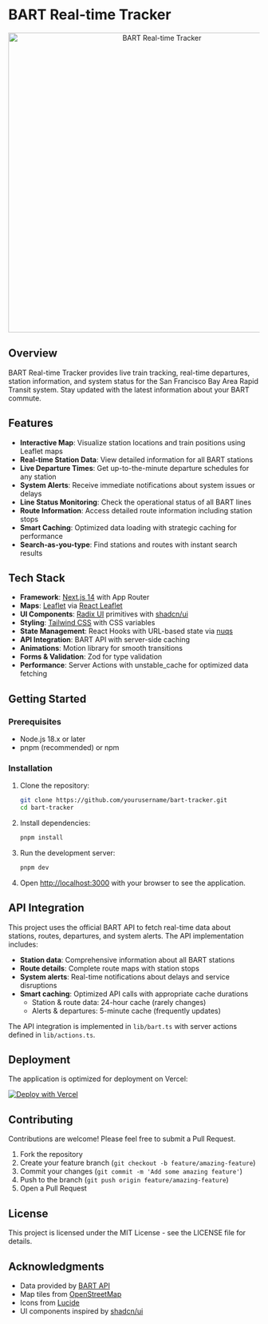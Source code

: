 # BART Real-time Tracker

<div align="center">
  <img src="public/og.png" alt="BART Real-time Tracker" width="600" />
</div>

## Overview

BART Real-time Tracker provides live train tracking, real-time departures, station information, and system status for the San Francisco Bay Area Rapid Transit system. Stay updated with the latest information about your BART commute.

## Features

- **Interactive Map**: Visualize station locations and train positions using Leaflet maps
- **Real-time Station Data**: View detailed information for all BART stations
- **Live Departure Times**: Get up-to-the-minute departure schedules for any station
- **System Alerts**: Receive immediate notifications about system issues or delays
- **Line Status Monitoring**: Check the operational status of all BART lines
- **Route Information**: Access detailed route information including station stops
- **Smart Caching**: Optimized data loading with strategic caching for performance
- **Search-as-you-type**: Find stations and routes with instant search results

## Tech Stack

- **Framework**: [Next.js 14](https://nextjs.org/) with App Router
- **Maps**: [Leaflet](https://leafletjs.com/) via [React Leaflet](https://react-leaflet.js.org/)
- **UI Components**: [Radix UI](https://www.radix-ui.com/) primitives with [shadcn/ui](https://ui.shadcn.com/)
- **Styling**: [Tailwind CSS](https://tailwindcss.com/) with CSS variables
- **State Management**: React Hooks with URL-based state via [nuqs](https://github.com/47ng/nuqs)
- **API Integration**: BART API with server-side caching
- **Animations**: Motion library for smooth transitions
- **Forms & Validation**: Zod for type validation
- **Performance**: Server Actions with unstable_cache for optimized data fetching

## Getting Started

### Prerequisites

- Node.js 18.x or later
- pnpm (recommended) or npm

### Installation

1. Clone the repository:

   ```bash
   git clone https://github.com/yourusername/bart-tracker.git
   cd bart-tracker
   ```

2. Install dependencies:

   ```bash
   pnpm install
   ```

3. Run the development server:

   ```bash
   pnpm dev
   ```

4. Open [http://localhost:3000](http://localhost:3000) with your browser to see the application.

## API Integration

This project uses the official BART API to fetch real-time data about stations, routes, departures, and system alerts. The API implementation includes:

- **Station data**: Comprehensive information about all BART stations
- **Route details**: Complete route maps with station stops
- **System alerts**: Real-time notifications about delays and service disruptions
- **Smart caching**: Optimized API calls with appropriate cache durations
  - Station & route data: 24-hour cache (rarely changes)
  - Alerts & departures: 5-minute cache (frequently updates)

The API integration is implemented in `lib/bart.ts` with server actions defined in `lib/actions.ts`.

## Deployment

The application is optimized for deployment on Vercel:

[![Deploy with Vercel](https://vercel.com/button)](https://vercel.com/new/clone?repository-url=https%3A%2F%2Fgithub.com%2Fyourusername%2Fbart-tracker)

## Contributing

Contributions are welcome! Please feel free to submit a Pull Request.

1. Fork the repository
2. Create your feature branch (`git checkout -b feature/amazing-feature`)
3. Commit your changes (`git commit -m 'Add some amazing feature'`)
4. Push to the branch (`git push origin feature/amazing-feature`)
5. Open a Pull Request

## License

This project is licensed under the MIT License - see the LICENSE file for details.

## Acknowledgments

- Data provided by [BART API](https://www.bart.gov/schedules/developers/api)
- Map tiles from [OpenStreetMap](https://www.openstreetmap.org/)
- Icons from [Lucide](https://lucide.dev/)
- UI components inspired by [shadcn/ui](https://ui.shadcn.com/)
